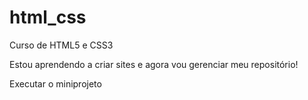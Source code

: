 # html_css
 Curso de HTML5 e CSS3

Estou aprendendo a criar sites e agora vou gerenciar meu repositório!

<a herf="https://thaisamonteiro.github.io-html_css/exercicios/miniprojeto/android" >Executar o miniprojeto</a>
